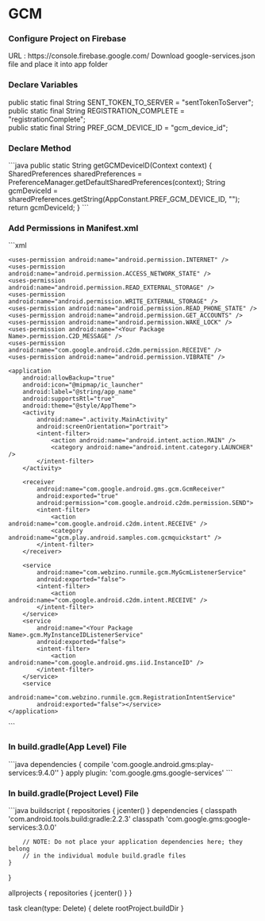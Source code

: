 # GCM
<H3><B>Configure Project on Firebase</B></H3>
URL : <A>https://console.firebase.google.com/</A>  
Download google-services.json file and place it into app folder
<H3><B>Declare Variables</B></H3>

public static final String SENT_TOKEN_TO_SERVER = "sentTokenToServer";  
public static final String REGISTRATION_COMPLETE = "registrationComplete";   
public static final String PREF_GCM_DEVICE_ID = "gcm_device_id";  

<H3><B>Declare Method</B></H3>
```java
public static String getGCMDeviceID(Context context) {  
	SharedPreferences sharedPreferences = PreferenceManager.getDefaultSharedPreferences(context);  
	String gcmDeviceId = sharedPreferences.getString(AppConstant.PREF_GCM_DEVICE_ID, "");  
	return gcmDeviceId;  
}
```
<H3><B>Add Permissions in Manifest.xml</B></H3>
```xml
<manifest xmlns:android="http://schemas.android.com/apk/res/android"
    package="<Your Package Name>">

    <uses-permission android:name="android.permission.INTERNET" />
    <uses-permission android:name="android.permission.ACCESS_NETWORK_STATE" />
    <uses-permission android:name="android.permission.READ_EXTERNAL_STORAGE" />
    <uses-permission android:name="android.permission.WRITE_EXTERNAL_STORAGE" />
    <uses-permission android:name="android.permission.READ_PHONE_STATE" />
    <uses-permission android:name="android.permission.GET_ACCOUNTS" />
    <uses-permission android:name="android.permission.WAKE_LOCK" />
    <uses-permission android:name="<Your Package Name>.permission.C2D_MESSAGE" />
    <uses-permission android:name="com.google.android.c2dm.permission.RECEIVE" />
    <uses-permission android:name="android.permission.VIBRATE" />

    <application
        android:allowBackup="true"
        android:icon="@mipmap/ic_launcher"
        android:label="@string/app_name"
        android:supportsRtl="true"
        android:theme="@style/AppTheme">
        <activity
            android:name=".activity.MainActivity"
            android:screenOrientation="portrait">
            <intent-filter>
                <action android:name="android.intent.action.MAIN" />
                <category android:name="android.intent.category.LAUNCHER" />
            </intent-filter>
        </activity>
        
        <receiver
            android:name="com.google.android.gms.gcm.GcmReceiver"
            android:exported="true"
            android:permission="com.google.android.c2dm.permission.SEND">
            <intent-filter>
                <action android:name="com.google.android.c2dm.intent.RECEIVE" />
                <category android:name="gcm.play.android.samples.com.gcmquickstart" />
            </intent-filter>
        </receiver>

        <service
            android:name="com.webzino.runmile.gcm.MyGcmListenerService"
            android:exported="false">
            <intent-filter>
                <action android:name="com.google.android.c2dm.intent.RECEIVE" />
            </intent-filter>
        </service>
        <service
            android:name="<Your Package Name>.gcm.MyInstanceIDListenerService"
            android:exported="false">
            <intent-filter>
                <action android:name="com.google.android.gms.iid.InstanceID" />
            </intent-filter>
        </service>
        <service
            android:name="com.webzino.runmile.gcm.RegistrationIntentService"
            android:exported="false"></service>
    </application>

</manifest>
```
            
<H3><B>In build.gradle(App Level) File</B></H3>
```java
dependencies {
    compile 'com.google.android.gms:play-services:9.4.0''
}
apply plugin: 'com.google.gms.google-services'
```
<H3><B>In build.gradle(Project Level) File</B></H3>
```java
buildscript {
    repositories {
        jcenter()
    }
    dependencies {
        classpath 'com.android.tools.build:gradle:2.2.3'
        classpath 'com.google.gms:google-services:3.0.0'

        // NOTE: Do not place your application dependencies here; they belong
        // in the individual module build.gradle files
    }
}

allprojects {
    repositories {
        jcenter()
    }
}

task clean(type: Delete) {
    delete rootProject.buildDir
}
```
